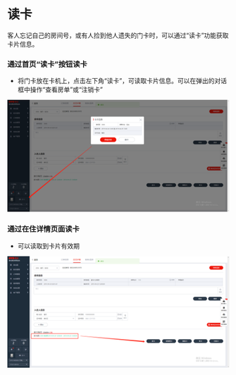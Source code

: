 # 读卡

客人忘记自己的房间号，或有人捡到他人遗失的门卡时，可以通过“读卡”功能获取卡片信息。

### 通过首页“读卡”按钮读卡

* 将门卡放在卡机上，点击左下角“读卡”，可读取卡片信息。可以在弹出的对话框中操作“查看房单”或“注销卡”

![](../../../.gitbook/assets/image%20%28478%29.png)

### 通过在住详情页面读卡

* 可以读取到卡片有效期

![](../../../.gitbook/assets/image%20%2831%29.png)


